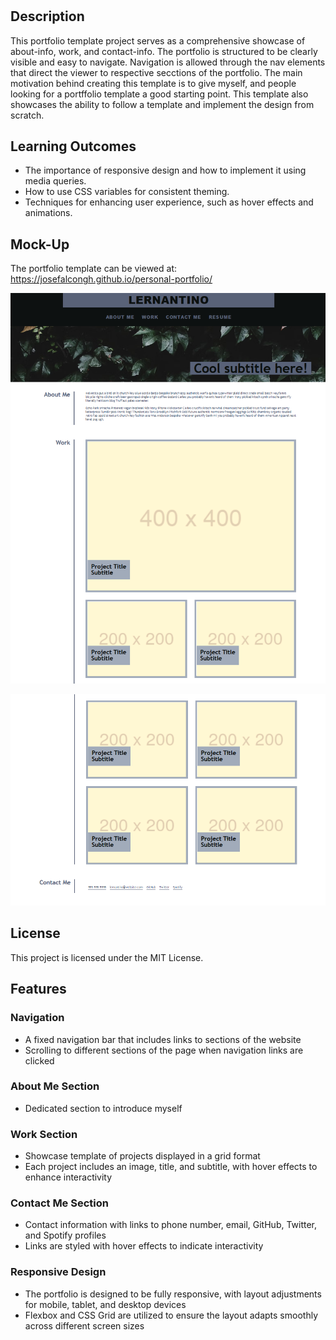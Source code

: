 # <personal-portfolio>

## Description

This portfolio template project serves as a comprehensive showcase of about-info, work, and contact-info. The portfolio is structured to be clearly visible and easy to navigate. Navigation is allowed through the nav elements that direct the viewer to respective secctions of the portfolio. The main motivation behind creating this template is to give myself, and people looking for a portffolio template a good starting point. This template also showcases the ability to follow a template and implement the design from scratch.

## Learning Outcomes

- The importance of responsive design and how to implement it using media queries.
- How to use CSS variables for consistent theming.
- Techniques for enhancing user experience, such as hover effects and animations.

## Mock-Up

The portfolio template can be viewed at: https://josefalcongh.github.io/personal-portfolio/


![mock-up01](./Assets/images/mock-up01.png)


![mock-up02](./Assets/images/mock-up02.png)


## License

This project is licensed under the MIT License.

## Features

### Navigation
- A fixed navigation bar that includes links to sections of the website 
- Scrolling to different sections of the page when navigation links are clicked

### About Me Section
- Dedicated section to introduce myself

### Work Section
- Showcase template of projects displayed in a grid format
- Each project includes an image, title, and subtitle, with hover effects to enhance interactivity

### Contact Me Section
- Contact information with links to phone number, email, GitHub, Twitter, and Spotify profiles
- Links are styled with hover effects to indicate interactivity

### Responsive Design
- The portfolio is designed to be fully responsive, with layout adjustments for mobile, tablet, and desktop devices
- Flexbox and CSS Grid are utilized to ensure the layout adapts smoothly across different screen sizes